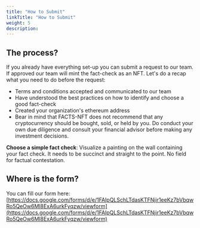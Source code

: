 ```yaml
---
title: "How to Submit"
linkTitle: "How to Submit"
weight: 5
description:
---
```


## The process?

If you already have everything set-up you can submit a request to our team. If approved our team will mint the fact-check as an NFT. Let's do a recap what you need to do before the request:

- Terms and conditions accepted and communicated to our team
- Have understood the best practices on how to identify and choose a good fact-check
- Created your organization's ethereum address
- Bear in mind that FACTS-NFT does not recommend that any cryptocurrency should be bought, sold, or held by you. Do conduct your own due diligence and consult your financial advisor before making any investment decisions.

**Choose a simple fact check**: Visualize a painting on the wall containing your fact check. It needs to be succinct and straight to the point. No field for factual contestation. 

## Where is the form?

You can fill our form here: [https://docs.google.com/forms/d/e/1FAIpQLSchLTdasKTFNjir1eeKz7bVbqwRo5QeOw6Ml8ExA6urkFyqzw/viewform](https://docs.google.com/forms/d/e/1FAIpQLSchLTdasKTFNjir1eeKz7bVbqwRo5QeOw6Ml8ExA6urkFyqzw/viewform)